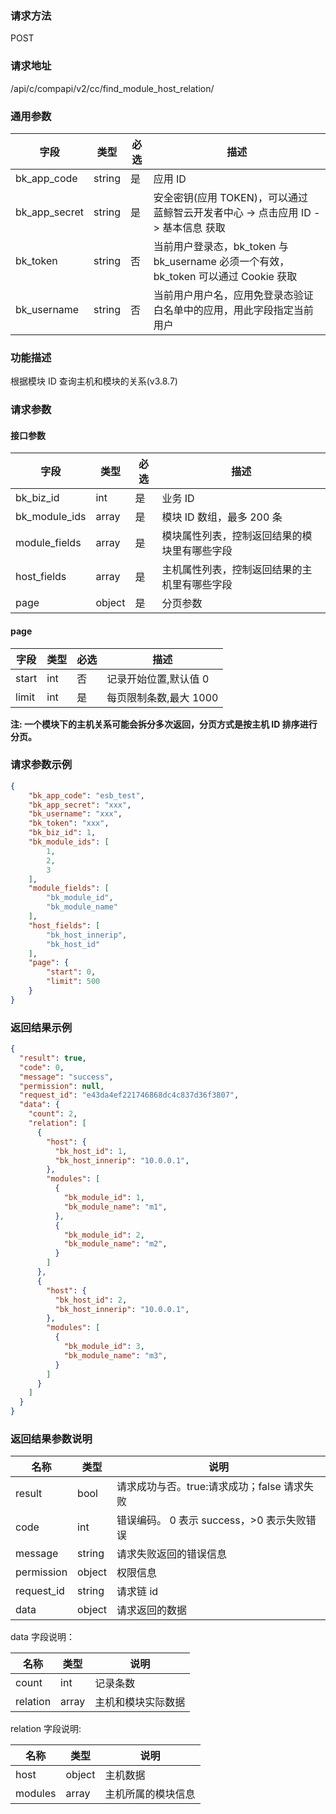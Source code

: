 
### 请求方法

POST


### 请求地址

/api/c/compapi/v2/cc/find_module_host_relation/


### 通用参数

| 字段 | 类型 | 必选 |  描述 |
|-----------|------------|--------|------------|
| bk_app_code  |  string    | 是 | 应用 ID     |
| bk_app_secret|  string    | 是 | 安全密钥(应用 TOKEN)，可以通过 蓝鲸智云开发者中心 -> 点击应用 ID -> 基本信息 获取 |
| bk_token     |  string    | 否 | 当前用户登录态，bk_token 与 bk_username 必须一个有效，bk_token 可以通过 Cookie 获取 |
| bk_username  |  string    | 否 | 当前用户用户名，应用免登录态验证白名单中的应用，用此字段指定当前用户 |


### 功能描述

根据模块 ID 查询主机和模块的关系(v3.8.7)

### 请求参数



#### 接口参数

| 字段          | 类型         | 必选 | 描述                                         |
| ------------- | ------------ | ---- | -------------------------------------------- |
| bk_biz_id     | int          | 是   | 业务 ID                                       |
| bk_module_ids |  array    | 是   | 模块 ID 数组，最多 200 条                        |
| module_fields |  array | 是   | 模块属性列表，控制返回结果的模块里有哪些字段 |
| host_fields   |  array | 是   | 主机属性列表，控制返回结果的主机里有哪些字段 |
| page          | object       | 是   | 分页参数                                     |

#### page

| 字段  | 类型 | 必选 | 描述                  |
| ----- | ---- | ---- | --------------------- |
| start | int  | 否   | 记录开始位置,默认值 0  |
| limit | int  | 是   | 每页限制条数,最大 1000 |

**注: 一个模块下的主机关系可能会拆分多次返回，分页方式是按主机 ID 排序进行分页。**

### 请求参数示例

```json
{
    "bk_app_code": "esb_test",
    "bk_app_secret": "xxx",
    "bk_username": "xxx",
    "bk_token": "xxx",
    "bk_biz_id": 1,
    "bk_module_ids": [
        1,
        2,
        3
    ],
    "module_fields": [
        "bk_module_id",
        "bk_module_name"
    ],
    "host_fields": [
        "bk_host_innerip",
        "bk_host_id"
    ],
    "page": {
        "start": 0,
        "limit": 500
    }
}
```

### 返回结果示例

```json
{
  "result": true,
  "code": 0,
  "message": "success",
  "permission": null,
  "request_id": "e43da4ef221746868dc4c837d36f3807",
  "data": {
    "count": 2,
    "relation": [
      {
        "host": {
          "bk_host_id": 1,
          "bk_host_innerip": "10.0.0.1",
        },
        "modules": [
          {
            "bk_module_id": 1,
            "bk_module_name": "m1",
          },
          {
            "bk_module_id": 2,
            "bk_module_name": "m2",
          }
        ]
      },
      {
        "host": {
          "bk_host_id": 2,
          "bk_host_innerip": "10.0.0.1",
        },
        "modules": [
          {
            "bk_module_id": 3,
            "bk_module_name": "m3",
          }
        ]
      }
    ]
  }
}
```

### 返回结果参数说明

| 名称    | 类型   | 说明                                       |
| ------- | ------ | ------------------------------------------ |
| result  | bool   | 请求成功与否。true:请求成功；false 请求失败 |
| code    | int    | 错误编码。 0 表示 success，>0 表示失败错误    |
| message | string | 请求失败返回的错误信息                     |
| permission    | object | 权限信息    |
| request_id    | string | 请求链 id    |
| data    | object | 请求返回的数据                             |

data 字段说明：

| 名称     | 类型         | 说明               |
| -------- | ------------ | ------------------ |
| count    | int          | 记录条数           |
| relation |  array | 主机和模块实际数据 |


relation 字段说明:

| 名称    | 类型         | 说明               |
| ------- | ------------ | ------------------ |
| host    | object       | 主机数据           |
| modules |  array | 主机所属的模块信息 |
